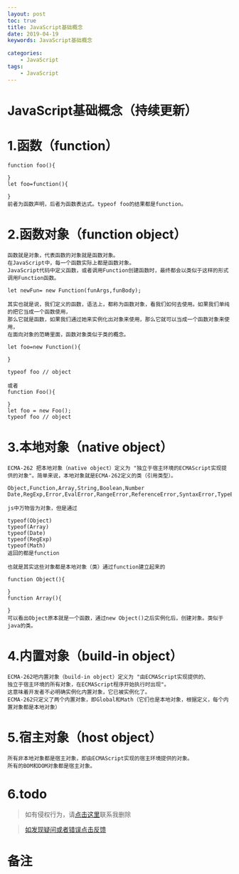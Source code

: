 ```yaml
---
layout: post
toc: true
title: JavaScript基础概念
date: 2019-04-19
keywords: JavaScript基础概念

categories:
    - JavaScript
tags:
    - JavaScript
---
```

# JavaScript基础概念（持续更新）
<!-- more -->
# 1.函数（function）
```
function foo(){

}
let foo=function(){

}
前者为函数声明，后者为函数表达式。typeof foo的结果都是function。
```
# 2.函数对象（function object）
```
函数就是对象，代表函数的对象就是函数对象。
在JavaScript中，每一个函数实际上都是函数对象。
JavaScript代码中定义函数，或者调用Function创建函数时，最终都会以类似于这样的形式调用Function函数。

let newFun= new Function(funArgs,funBody);

其实也就是说，我们定义的函数，语法上，都称为函数对象，看我们如何去使用。如果我们单纯的把它当成一个函数使用，
那么它就是函数，如果我们通过她来实例化出对象来使用，那么它就可以当成一个函数对象来使用，
在面向对象的范畴里面，函数对象类似于类的概念。

let foo=new Function(){

}

typeof foo // object

或者
function Foo(){

}
let foo = new Foo();
typeof foo // object
```

# 3.本地对象（native object）
```
ECMA-262 把本地对象（native object）定义为 "独立于宿主环境的ECMAScript实现提供的对象"。简单来说，本地对象就是ECMA-262定义的类（引用类型）。

Object,Function,Array,String,Boolean,Number
Date,RegExp,Error,EvalError,RangeError,ReferenceError,SyntaxError,TypeError,URIError

js中万物皆为对象，但是通过

typeof(Object)
typeof(Array)
typeof(Date)
typeof(RegExp)
typeof(Math)
返回的都是function

也就是其实这些对象都是本地对象（类）通过function建立起来的

function Object(){

}
function Array(){

}
可以看出Object原本就是一个函数，通过new Object()之后实例化后，创建对象。类似于java的类。
```
# 4.内置对象（build-in object）
```
ECMA-262吧内置对象（build-in object）定义为 "由ECMAScript实现提供的、
独立于宿主环境的所有对象，在ECMAScript程序开始执行时出现"。
这意味着开发者不必明确实例化内置对象，它已被实例化了。
ECMA-262只定义了两个内置对象，即Global和Math（它们也是本地对象，根据定义，每个内置对象都是本地对象）
```

# 5.宿主对象（host object）
```
所有非本地对象都是宿主对象，即由ECMAScript实现的宿主环境提供的对象。
所有的BOM和DOM对象都是宿主对象。
```
# 6.todo

>如有侵权行为，请[点击这里](https://github.com/cooper-q/blog_hexo/issues)联系我删除

>[如发现疑问或者错误点击反馈](https://github.com/cooper-q/blog_hexo/issues)

# 备注

